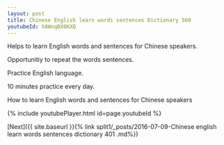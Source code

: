 ```yaml
---
layout: post
title: Chinese English learn words sentences Dictionary 560 
youtubeId: hAWnqBX6KXQ
---
```

 
 
Helps to learn English words and sentences for Chinese speakers.

Opportunitiy to repeat the words sentences. 

Practice English language. 
 
10 minutes practice every day. 
 
How to learn English words and sentences for Chinese speakers 
 
{% include youtubePlayer.html id=page.youtubeId %}
 
 
[Next]({{ site.baseurl }}{% link  split1/_posts/2016-07-09-Chinese english learn words sentences dictionary 401 .md%})
 
